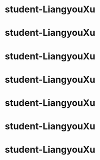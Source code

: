 # student-LiangyouXu
# student-LiangyouXu
# student-LiangyouXu
# student-LiangyouXu
# student-LiangyouXu
# student-LiangyouXu
# student-LiangyouXu
